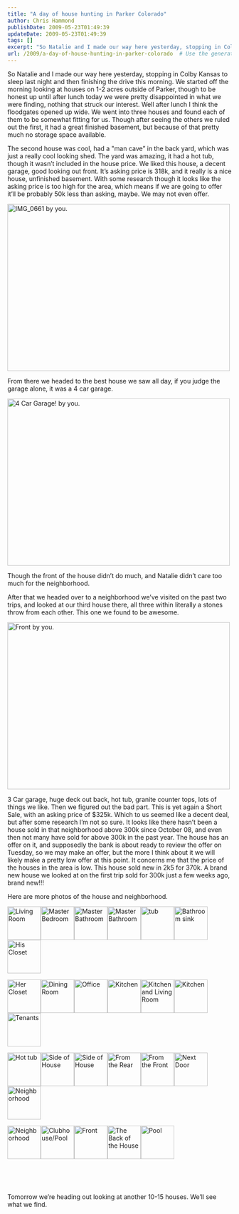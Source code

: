 ```yaml
---
title: "A day of house hunting in Parker Colorado"
author: Chris Hammond
publishDate: 2009-05-23T01:49:39
updateDate: 2009-05-23T01:49:39
tags: []
excerpt: "So Natalie and I made our way here yesterday, stopping in Colby Kansas to sleep last night and then finishing the drive this morning. We started off the morning looking at houses on 1-2 acres outside of Parker, though to be honest up until after lunch today we were pretty disappointed in what we were finding, nothing that struck our interest. Well after lunch I think the floodgates opened up wide. We went into three houses and found each of them to be somewhat fitting for us. Though after seeing the others we ruled out the first, it had a great finished basement, but because of that pretty much no storage space available.  The second house was cool, had a \"man cave” in the back yard, which was just a really cool looking shed. The yard was amazing, it had a hot tub, though it wasn’t included in the house price. We liked this house, a decent garage, good looking out front. It’s asking price is 318k, and it really is a nice house, unfinished basement. With some research though it looks like the asking price is too high for the area, which means if we are going to offer it’ll be probably 50k less than asking, maybe. We may not even offer.    From there we headed to the best house we saw all day, if you judge the garage alone, it was a 4 car garage.    Though the front of the house didn’t do much, and Natalie didn’t care too much for the neighborhood.  After that we headed over to a neighborhood we’ve visited on the past two trips, and looked at our third house there, all three within literally a stones throw from each other. This one we found to be awesome.     3 Car garage, huge deck out back, hot tub, granite counter tops, lots of things we like. Then we figured out the bad part. This is yet again a Short Sale, with an asking price of $325k. Which to us seemed like a decent deal, but after some research I’m not so sure. It looks like there hasn’t been a house sold in that neighborhood above 300k since October 08, and even then not many have sold for above 300k in the past year. The house has an offer on it, and supposedly the bank is about ready to review the offer on Tuesday, so we may make an offer, but the more I think about it we will likely make a pretty low offer at this point. It concerns me that the price of the houses in the area is low. This house sold new in 2k5 for 370k. A brand new house we looked at on the first trip sold for 300k just a few weeks ago, brand new!!!   Here are more photos of the house and neighborhood.                      Tomorrow we’re heading out looking at another 10-15 houses. We’ll see what we find."
url: /2009/a-day-of-house-hunting-in-parker-colorado  # Use the generated URL with year
---
```

<p>So Natalie and I made our way here yesterday, stopping in Colby Kansas to sleep last night and then finishing the drive this morning. We started off the morning looking at houses on 1-2 acres outside of Parker, though to be honest up until after lunch today we were pretty disappointed in what we were finding, nothing that struck our interest. Well after lunch I think the floodgates opened up wide. We went into three houses and found each of them to be somewhat fitting for us. Though after seeing the others we ruled out the first, it had a great finished basement, but because of that pretty much no storage space available.</p>  <p>The second house was cool, had a "man cave” in the back yard, which was just a really cool looking shed. The yard was amazing, it had a hot tub, though it wasn’t included in the house price. We liked this house, a decent garage, good looking out front. It’s asking price is 318k, and it really is a nice house, unfinished basement. With some research though it looks like the asking price is too high for the area, which means if we are going to offer it’ll be probably 50k less than asking, maybe. We may not even offer.</p>  <p><img title="" height="375" alt="IMG_0661 by you." src="https://farm4.static.flickr.com/3396/3555960802_5d146275e5.jpg?v=0" width="500" /></p>  <p>From there we headed to the best house we saw all day, if you judge the garage alone, it was a 4 car garage.</p>  <p><img title="" height="375" alt="4 Car Garage! by you." src="https://farm4.static.flickr.com/3319/3555151845_1a4fbb0aee.jpg?v=0" width="500" /></p>  <p>Though the front of the house didn’t do much, and Natalie didn’t care too much for the neighborhood.</p>  <p>After that we headed over to a neighborhood we’ve visited on the past two trips, and looked at our third house there, all three within literally a stones throw from each other. This one we found to be awesome. </p>  <p><img title="" height="375" alt="Front by you." src="https://farm4.static.flickr.com/3416/3556024988_95ae4eb8c4.jpg?v=0" width="500" /></p>  <p>3 Car garage, huge deck out back, hot tub, granite counter tops, lots of things we like. Then we figured out the bad part. This is yet again a Short Sale, with an asking price of $325k. Which to us seemed like a decent deal, but after some research I’m not so sure. It looks like there hasn’t been a house sold in that neighborhood above 300k since October 08, and even then not many have sold for above 300k in the past year. The house has an offer on it, and supposedly the bank is about ready to review the offer on Tuesday, so we may make an offer, but the more I think about it we will likely make a pretty low offer at this point. It concerns me that the price of the houses in the area is low. This house sold new in 2k5 for 370k. A brand new house we looked at on the first trip sold for 300k just a few weeks ago, brand new!!! </p>  <p>Here are more photos of the house and neighborhood.</p>  <p><a href="https://www.flickr.com/photos/chammond/3555968324/in/set-72157615653140613/"><img height="75" alt="Living Room" src="https://farm4.static.flickr.com/3584/3555968324_2a54b4891e_s.jpg" width="75" /></a><a href="https://www.flickr.com/photos/chammond/3555159185/in/set-72157615653140613/"><img height="75" alt="Master Bedroom" src="https://farm4.static.flickr.com/3379/3555159185_f31c7a143e_s.jpg" width="75" /></a><a href="https://www.flickr.com/photos/chammond/3555973272/in/set-72157615653140613/"><img height="75" alt="Master Bathroom" src="https://farm4.static.flickr.com/3566/3555973272_ee7a819c89_s.jpg" width="75" /></a><a href="https://www.flickr.com/photos/chammond/3555976460/in/set-72157615653140613/"><img height="75" alt="Master Bathroom" src="https://farm4.static.flickr.com/3637/3555976460_b19cce0b40_s.jpg" width="75" /></a><a href="https://www.flickr.com/photos/chammond/3555167651/in/set-72157615653140613/"><img height="75" alt="tub" src="https://farm3.static.flickr.com/2431/3555167651_cd3a75eb65_s.jpg" width="75" /></a><a href="https://www.flickr.com/photos/chammond/3555981922/in/set-72157615653140613/"><img height="75" alt="Bathroom sink" src="https://farm4.static.flickr.com/3628/3555981922_775c904d6b_s.jpg" width="75" /></a><a href="https://www.flickr.com/photos/chammond/3555984154/in/set-72157615653140613/"><img height="75" alt="His Closet" src="https://farm3.static.flickr.com/2460/3555984154_97640db168_s.jpg" width="75" /></a></p>  <p><a href="https://www.flickr.com/photos/chammond/3555986588/in/set-72157615653140613/"><img height="75" alt="Her Closet" src="https://farm4.static.flickr.com/3627/3555986588_68a9d029fb_s.jpg" width="75" /></a><a href="https://www.flickr.com/photos/chammond/3555989018/in/set-72157615653140613/"><img height="75" alt="Dining Room" src="https://farm4.static.flickr.com/3560/3555989018_854b4f8db2_s.jpg" width="75" /></a><a href="https://www.flickr.com/photos/chammond/3555180057/in/set-72157615653140613/"><img height="75" alt="Office" src="https://farm4.static.flickr.com/3599/3555180057_1f08bb92c1_s.jpg" width="75" /></a><a href="https://www.flickr.com/photos/chammond/3555994294/in/set-72157615653140613/"><img height="75" alt="Kitchen" src="https://farm4.static.flickr.com/3647/3555994294_f80a060255_s.jpg" width="75" /></a><a href="https://www.flickr.com/photos/chammond/3555184897/in/set-72157615653140613/"><img height="75" alt="Kitchen and Living Room" src="https://farm3.static.flickr.com/2432/3555184897_9b54ccdb4e_s.jpg" width="75" /></a><a href="https://www.flickr.com/photos/chammond/3555998860/in/set-72157615653140613/"><img height="75" alt="Kitchen" src="https://farm4.static.flickr.com/3589/3555998860_ccd960cc1d_s.jpg" width="75" /></a><a href="https://www.flickr.com/photos/chammond/3555190321/in/set-72157615653140613/"><img height="75" alt="Tenants" src="https://farm4.static.flickr.com/3610/3555190321_e45fafc4bd_s.jpg" width="75" /></a></p>  <p><a href="https://www.flickr.com/photos/chammond/3555192599/in/set-72157615653140613/"><img height="75" alt="Hot tub" src="https://farm3.static.flickr.com/2423/3555192599_45207b2445_s.jpg" width="75" /></a><a href="https://www.flickr.com/photos/chammond/3556006796/in/set-72157615653140613/"><img height="75" alt="Side of House" src="https://farm4.static.flickr.com/3320/3556006796_05281becd6_s.jpg" width="75" /></a><a href="https://www.flickr.com/photos/chammond/3556009524/in/set-72157615653140613/"><img height="75" alt="Side of House" src="https://farm4.static.flickr.com/3644/3556009524_035e0c9630_s.jpg" width="75" /></a><a href="https://www.flickr.com/photos/chammond/3556011630/in/set-72157615653140613/"><img height="75" alt="From the Rear" src="https://farm4.static.flickr.com/3340/3556011630_f70d209ef3_s.jpg" width="75" /></a><a href="https://www.flickr.com/photos/chammond/3556013852/in/set-72157615653140613/"><img height="75" alt="From the Front" src="https://farm4.static.flickr.com/3314/3556013852_4ed6522097_s.jpg" width="75" /></a><a href="https://www.flickr.com/photos/chammond/3556016114/in/set-72157615653140613/"><img height="75" alt="Next Door" src="https://farm4.static.flickr.com/3626/3556016114_5a5446d1c4_s.jpg" width="75" /></a><a href="https://www.flickr.com/photos/chammond/3556018312/in/set-72157615653140613/"><img height="75" alt="Neighborhood" src="https://farm4.static.flickr.com/3557/3556018312_f98f6ed692_s.jpg" width="75" /></a></p>  <p><a href="https://www.flickr.com/photos/chammond/3556020648/in/set-72157615653140613/"><img height="75" alt="Neighborhood" src="https://farm4.static.flickr.com/3380/3556020648_eaa50ef1af_s.jpg" width="75" /></a><a href="https://www.flickr.com/photos/chammond/3556022726/in/set-72157615653140613/"><img height="75" alt="Clubhouse/Pool" src="https://farm4.static.flickr.com/3415/3556022726_5294fab6fe_s.jpg" width="75" /></a><a href="https://www.flickr.com/photos/chammond/3556024988/in/set-72157615653140613/"><img height="75" alt="Front" src="https://farm4.static.flickr.com/3416/3556024988_95ae4eb8c4_s.jpg" width="75" /></a><a href="https://www.flickr.com/photos/chammond/3556027462/in/set-72157615653140613/"><img height="75" alt="The Back of the House" src="https://farm4.static.flickr.com/3654/3556027462_225283c17c_s.jpg" width="75" /></a><a href="https://www.flickr.com/photos/chammond/3556029574/in/set-72157615653140613/"><img height="75" alt="Pool" src="https://farm4.static.flickr.com/3624/3556029574_f030bc0c0d_s.jpg" width="75" /></a></p>  <p> </p>  <p></p>  <p></p>  <p></p>  <p> </p>  <p>Tomorrow we’re heading out looking at another 10-15 houses. We’ll see what we find.</p>
